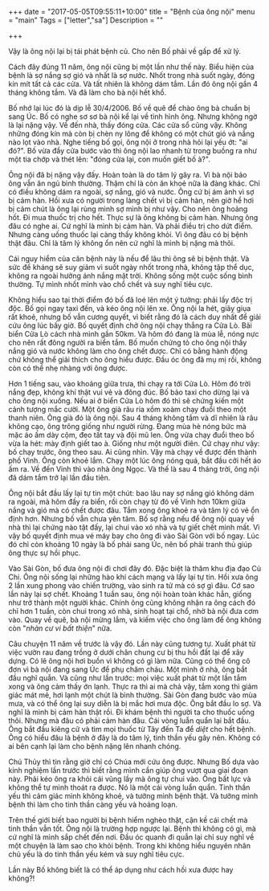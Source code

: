 +++
date = "2017-05-05T09:55:11+10:00"
title = "Bệnh của ông nội"
menu = "main"
Tags = ["letter","sa"]
Description = ""

+++

Vậy là ông nội lại bị tái phát bệnh củ. Cho nên Bố phải về gấp để xử lý.


Cách đây đúng 11 năm, ông nội cũng bị một lần như thế này. Biểu hiện của bệnh là sợ nắng sợ gió và nhất là sợ nước. Nhốt trong nhà suốt ngày, đóng kín mít tất cả các cửa. Và tất nhiên là không dám tắm. Lần đó ông nội gần 4 tháng không tắm. Và đã làm cho bà nội hết khổ.

Bố nhớ lại lúc đó là dịp lễ 30/4/2006. Bố về quê để chào ông bà chuẩn bị sang Úc. Bố có nghe sơ sơ bà nội kể lại về tình hình ông. Nhưng không ngờ là lại nặng vậy. Về đến nhà, thấy đóng cửa. Các cửa sổ cũng vậy. Không những đóng kín mà còn bị chèn ny lông để không có một chút gió và nắng nào lọt vào nhà.
Nghe tiếng bố gọi, ông nội ở trong nhà hỏi lại yếu ớt: "ai đó?". Bố vừa đẩy cửa bước vào thì ông nội lao nhanh từ trong buồng ra như một tia chớp và thét lên: "đóng cửa lại, con muốn giết bố à?".

Ông nội đã bị nặng vậy đấy. Hoàn toàn là do tâm lý gây ra. Vì bà nội bảo ông vẫn ăn ngủ bình thường. Thậm chí là còn ăn khoẻ nữa là đàng khác. Chỉ có điều không dám ra ngoài, sợ nắng, gió và nước. Ông cứ bị ám ảnh vì sợ bị cảm hàn. Hồi xưa có người trong làng chết vì bị cảm hàn, nên giờ hể hơi bị cảm chút là ông lại rùng mình sợ mình bị như vậy. Cho nên ông hoảng hốt. Đi mua thuốc trị cho hết. Thực sự là ông không bị cảm hàn. Nhưng ông đâu có nghe ai. Cứ nghĩ là mình bị cảm hàn. Và phải điều trị cho dứt điểm. Nhưng càng uống thuốc lại càng thấy không khỏi. Vì ông đâu có bị bệnh thật đâu. Chỉ là tâm lý không ổn nên cứ nghĩ là mình bị nặng mà thôi.

Cái nguy hiểm của căn bệnh này là nếu để lâu thì ông sẽ bị bệnh thật. Và sức đề kháng sẽ suy giảm vì suốt ngày nhốt trong nhà, không tập thể dục, không ra ngoài hưởng ánh nắng mặt trời. Không sống một cuộc sống bình thường. Tự mình nhốt mình vào chổ chết và suy nghĩ tiêu cực.

Không hiểu sao tại thời điểm đó bố đã loé lên một ý tưởng: phải lấy độc trị độc. Bố gọi ngay taxi đến, và kéo ông nội lên xe. Ông nội la hét, giãy giụa rất khoẻ, nhưng bố vẫn cương quyết, vì biết rằng đó là cách duy nhất để giải cứu ông lúc bấy giờ. Bố quyết định chở ông nội chạy thẳng ra Cửa Lò. Bãi biển Cửa Lò cách nhà mình gần 50km. Và hôm đó đang là mùa lễ, nóng nực cho nên rất đông người ra biển tắm. Bố muốn chứng tỏ cho ông nội thấy nắng gió và nước không làm cho ông chết được. Chỉ có bằng hành động chứ không thể giải thích cho ông hiểu được. Đầu óc ông đã mụ mị rồi, không còn có thể nhẹ nhàng với ông được.

Hơn 1 tiếng sau, vào khoảng giữa trưa, thì chạy ra tới Cửa Lò. Hôm đó trời nắng đẹp, không khí thật vui vẻ và đông đúc. Bố bảo taxi cho dừng lại và cho ông nội xuống. Nếu ai ở biển Cửa Lò hôm đó thì sẽ chứng kiến một cảnh tượng mắc cười. Một ông già râu ria xồm xoàm chạy đuổi theo một thanh niên. Ông già đó là ông nội. Sau 4 tháng không tắm và dĩ nhiên là râu không cạo, ông trông giống như người rừng. Đang mùa hè nóng bức mà mặc áo ấm dày cộm, đeo tất tay và đội mũ len. Ông vừa chạy đuổi theo bố vừa la hét: mày định giết tao à. Giống như một người điên. Cứ chạy như vậy: bố chạy trước, ông theo sau. Ai cũng nhìn. Vậy mà chạy về được đến thành phố Vinh. Ông còn khoẻ lắm. Chạy một lúc ông nóng quá, bắt đầu cởi hết áo ấm ra. Về đến Vinh thì vào nhà ông Ngọc. Và thế là sau 4 tháng trời, ông nội đã dám tắm trở lại lần đầu tiên.


Ông nội bắt đầu lấy lại tự tin một chút: bao lâu nay sợ nắng gió không dám ra ngoài, mà hôm đấy ra biển, rồi còn chạy từ đó về Vinh hơn 10km giữa nắng và gió mà có chết được đâu. Tắm xong ông khoẻ ra và tâm lý có vẻ ổn định hơn. Nhưng bố vẫn chưa yên tâm. Bố sợ rằng nếu để ông nội quay về nhà thì lại chứng nào tật đấy, lại chui vào xó nhà và tự giết chết mình mất. Vì vậy bố quyết định mua vé máy bay cho ông đi vào Sài Gòn với bố ngay. Lúc đó chỉ còn khoảng 10 ngày là bố phải sang Úc, nên bố phải tranh thủ giúp ông thực sự hồi phục.


Vào Sài Gòn, bố đưa ông nội đi chơi đây đó. Đặc biệt là thăm khu địa đạo Củ Chi. Ông nội sống lại những hào khí cách mạng và lấy lại tự tin. Hồi xưa ông 2 lần xung phong vào chiến trường, vào sinh ra tử mà có sợ gì đâu. Cớ sao lần này lại sợ chết. Khoảng 1 tuần sau, ông nội hoàn toàn khác hẳn, giống như trở thành một người khác. Chính ông cũng không nhận ra ông cách đó chỉ hơn 1 tuần, còn chui trong xó nhà, sinh hoạt tại chổ, nhờ bà nội đưa cơm vào. Quay về quê, bà nội mừng lắm, và kiếm việc cho ông làm để ông không còn "_nhàn cư vi bất thiện_" nữa.


Câu chuyện 11 năm về trước là vậy đó. Lần này cũng tương tự. Xuất phát từ việc vườn rau đang trồng ở dưới chân chung cư bị thu hồi đất lại để xây dựng. Có lẽ ông nội hơi buồn vì không có gì làm nữa. Cũng có thể ông cô đơn vì bà nội đang sang Úc để phụ chăm cháu. Một mình ở nhà, ông bắt đầu nghĩ quẫn. Và cũng như lần trước: mọi việc xuất phát từ một lần tắm xong và ông cảm thấy ớn lạnh. Thực ra thì ai mà chả vậy, tắm xong thì giảm giác mát mẻ, hơi lạnh một chút là bình thường. Sài Gòn đang bước vào mùa mưa, và có thể ông lại suy diễn là bị mắc hơi mưa độc. Ông bắt đầu lo sợ. Và nghĩ là mình bị cảm hàn thật rồi. Đi khám bệnh thì người ta cho thuốc uống thôi. Nhưng mà đâu có phải cảm hàn đâu. Cái vòng luẫn quẩn lại bắt đầu. Ông bắt đầu kiêng cữ và tìm mọi thuốc từ Tây đến Ta để _diệt_ cho hết bệnh. Ông có hiểu đâu là bệnh ở đây là do tâm lý, tinh thần yếu gây nên. Không có ai bên cạnh lại làm cho bệnh nặng lên nhanh chóng.

Chú Thủy thì tin rằng giờ chỉ có Chúa mới cứu ông được. Nhưng Bố dựa vào kinh nghiệm lần trước thì biết rằng mình cần giúp ông vượt qua giai đoạn này. Phải kéo ông ra khỏi cái vũng lầy mà ông tự chui vào. Ông bất lực và không thể tự mình thoát ra được. Nó là một cái vòng luẩn quẩn. Tinh thần yếu thì cảm giác mình không khoẻ, và tưởng mình bệnh thật. Và tưởng mình bệnh thì làm cho tinh thần càng yếu và hoảng loạn.


Trên thế giới biết bao người bị bệnh hiểm nghèo thật, cận kề cái chết mà tinh thần vẫn tốt. Ông nội là trường hợp ngược lại. Bệnh thì không có gì, mà cứ nghĩ là mình sắp chết đến nơi. Đầu óc quanh đi quẫn lại chỉ suy nghĩ về một chuyện là làm sao cho khỏi bệnh. Trong khi không hiểu nguyên nhân chủ yếu là do tinh thần yếu kém và suy nghĩ tiêu cực.


Lần này Bố không biết là có thể áp dụng như cách hồi xưa được hay không?!


